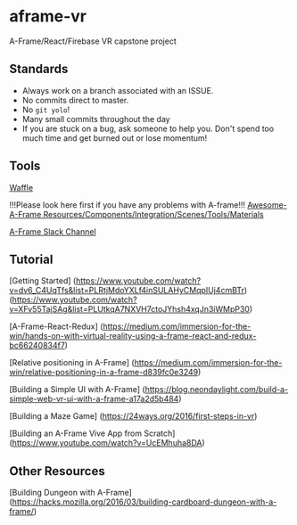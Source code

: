 # aframe-vr
A-Frame/React/Firebase VR capstone project

## Standards
- Always work on a branch associated with an ISSUE.
- No commits direct to master.
- No `git yolo`!
- Many small commits throughout the day
- If you are stuck on a bug, ask someone to help you. Don't spend too much time and get burned out or lose momentum!

## Tools
[Waffle](https://waffle.io/aframe-capstone/aframe-vr-capstone)

!!!Please look here first if you have any problems with A-frame!!!
[Awesome-A-Frame Resources/Components/Integration/Scenes/Tools/Materials](https://github.com/aframevr/awesome-aframe) 

[A-Frame Slack Channel](https://aframevr-slack.herokuapp.com/)

## Tutorial 
[Getting Started]
(https://www.youtube.com/watch?v=dv6_C4UqTfs&list=PLRtjMdoYXLf4inSULAHyCMqpIUj4cmBTr)
(https://www.youtube.com/watch?v=XFv55TajSAg&list=PLUtkqA7NXVH7ctoJYhsh4xqJn3iWMpP30)

[A-Frame-React-Redux]
(https://medium.com/immersion-for-the-win/hands-on-with-virtual-reality-using-a-frame-react-and-redux-bc66240834f7)

[Relative positioning in A-Frame]
(https://medium.com/immersion-for-the-win/relative-positioning-in-a-frame-d839fc0e3249)

[Building a Simple UI with A-Frame]
(https://blog.neondaylight.com/build-a-simple-web-vr-ui-with-a-frame-a17a2d5b484)

[Building a Maze Game]
(https://24ways.org/2016/first-steps-in-vr)

[Building an A-Frame Vive App from Scratch]
(https://www.youtube.com/watch?v=UcEMhuha8DA)

## Other Resources 
[Building Dungeon with A-Frame]
(https://hacks.mozilla.org/2016/03/building-cardboard-dungeon-with-a-frame/)
